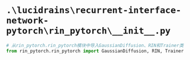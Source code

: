 # `.\lucidrains\recurrent-interface-network-pytorch\rin_pytorch\__init__.py`

```py
# 从rin_pytorch.rin_pytorch模块中导入GaussianDiffusion、RIN和Trainer类
from rin_pytorch.rin_pytorch import GaussianDiffusion, RIN, Trainer
```